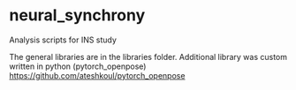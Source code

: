 # neural_synchrony
 Analysis scripts for INS study
 
 The general libraries are in the libraries folder.
 Additional library was custom written in python (pytorch_openpose) https://github.com/ateshkoul/pytorch_openpose
